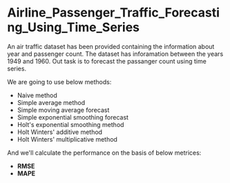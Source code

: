 # Airline_Passenger_Traffic_Forecasting_Using_Time_Series

An air traffic dataset has been provided containing the information about year and passenger count. The dataset has inforamation between the years 1949 and 1960. Out task is to forecast the passanger count using time series.

We are going to use below methods:

- Naive method
- Simple average method
- Simple moving average forecast
- Simple exponential smoothing forecast
- Holt's exponential smoothing method
- Holt Winters' additive method
- Holt Winters' multiplicative method

And we'll calculate the performance on the basis of below metrices:
- **RMSE**
- **MAPE**
